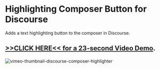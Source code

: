 # Highlighting Composer Button for Discourse

Adds a text highlighting button to the composer in Discourse.

## <p><a href="https://vimeo.com/860540857">>>CLICK HERE<< for a 23-second Video Demo</a>.</p>

![vimeo-thumbnail-discourse-composer-highlighter](https://github.com/denvergeeks/discourse-highlight-wrap-theme-component/assets/322529/c72cc844-4dfa-4547-b406-a5d81adadfec)



